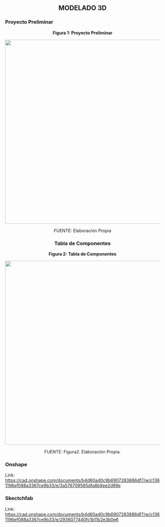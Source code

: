 ## <p align=center>MODELADO 3D</p>

### Proyecto Preliminar 

<p align="center"><strong>Figura 1: Proyecto Preliminar</strong></p>

<p align="center"><img src="https://github.com/stephany-toribio/Repositorio-BioTech/blob/main/Imagenes/bosque_mundial.jpeg" width="600" style="margin: auto;"></p>

<p align="center" class="note text-center note-white">FUENTE: Elaboración Propia</p>

### <p align=center>Tabla de Componentes</p>

<p align="center"><strong>Figura 2: Tabla de Componentes</strong></p>

<p align="center"><img src="https://github.com/stephany-toribio/Repositorio-BioTech/blob/main/Imagenes/componentes.png" width="600" style="margin: auto;"></p>

<p align="center" class="note text-center note-white">FUENTE: Figura2. Elaboración Propia.</p>

### Onshape

Link: https://cad.onshape.com/documents/b4d60ad0c9b6907283886df7/w/c1361196ef088a3367ce9b33/e/3a576709585dfa8b9ee2d99e 

### Skectchfab

Link: https://cad.onshape.com/documents/b4d60ad0c9b6907283886df7/w/c1361196ef088a3367ce9b33/e/2936077440fc1b11b2e3b0e6 


